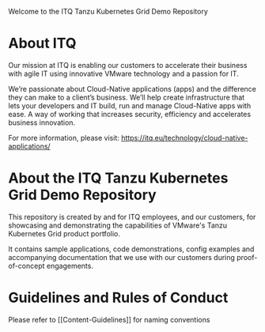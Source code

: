 
Welcome to the ITQ Tanzu Kubernetes Grid Demo Repository


# About ITQ

Our mission at ITQ is enabling our customers to accelerate their business with agile IT using innovative VMware technology and a passion for IT.

We’re passionate about Cloud-Native applications (apps) and the difference they can make to a client’s business. We’ll help create infrastructure that lets your developers and IT build, run and manage Cloud-Native apps with ease. A way of working that increases security, efficiency and accelerates business innovation.

For more information, please visit: https://itq.eu/technology/cloud-native-applications/


# About the ITQ Tanzu Kubernetes Grid Demo Repository

This repository is created by and for ITQ employees, and our customers, for showcasing and demonstrating the capabilities of VMware's Tanzu Kubernetes Grid product portfolio. 

It contains sample applications, code demonstrations, config examples and accompanying documentation that we use with our customers during proof-of-concept engagements. 


# Guidelines and Rules of Conduct

Please refer to [[Content-Guidelines]] for naming conventions